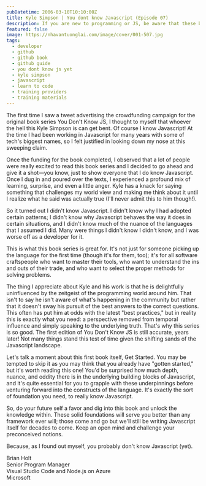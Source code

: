 ```yaml
---
pubDatetime: 2006-03-10T10:10:00Z
title: Kyle Simpson | You dont know Javascript (Episode 07)
description: If you are new to programming or JS, be aware that these books are not intended as a gentle intro to Javascript.
featured: false
image: https://nhavantuonglai.com/image/cover/001-507.jpg
tags:
  - developer
  - github
  - github book
  - github guide
  - you dont know js yet
  - kyle simpson
  - javascript
  - learn to code
  - training providers
  - training materials
---
```


The first time I saw a tweet advertising the crowdfunding campaign for the original book series You Don't Know JS, I thought to myself that whoever the hell this Kyle Simpson is can get bent. Of course I know Javascript! At the time I had been working in Javascript for many years with some of tech's biggest names, so I felt justified in looking down my nose at this sweeping claim.

Once the funding for the book completed, I observed that a lot of people were really excited to read this book series and I decided to go ahead and give it a shot—you know, just to show everyone that I do know Javascript. Once I dug in and poured over the texts, I experienced a profound mix of learning, surprise, and even a little anger. Kyle has a knack for saying something that challenges my world view and making me think about it until I realize what he said was actually true (I'll never admit this to him though!).

So it turned out I didn't know Javascript. I didn't know why I had adopted certain patterns; I didn't know why Javascript behaves the way it does in certain situations, and I didn't know much of the nuance of the languages that I assumed I did. Many were things I didn't know I didn't know, and I was worse off as a developer for it.

This is what this book series is great for. It's not just for someone picking up the language for the first time (though it's for them, too); it's for all software craftspeople who want to master their tools, who want to understand the ins and outs of their trade, and who want to select the proper methods for solving problems.

The thing I appreciate about Kyle and his work is that he is delightfully uninfluenced by the zeitgeist of the programming world around him. That isn't to say he isn't aware of what's happening in the community but rather that it doesn't sway his pursuit of the best answers to the correct questions. This often has put him at odds with the latest "best practices," but in reality this is exactly what you need: a perspective removed from temporal influence and simply speaking to the underlying truth. That's why this series is so good. The first edition of You Don't Know JS is still accurate, years later! Not many things stand this test of time given the shifting sands of the Javascript landscape.

Let's talk a moment about this first book itself, Get Started. You may be tempted to skip it as you may think that you already have "gotten started," but it's worth reading this one! You'd be surprised how much depth, nuance, and oddity there is in the underlying building blocks of Javascript, and it's quite essential for you to grapple with these underpinnings before venturing forward into the constructs of the language. It's exactly the sort of foundation you need, to really know Javascript.

So, do your future self a favor and dig into this book and unlock the knowledge within. These solid foundations will serve you better than any framework ever will; those come and go but we'll still be writing Javascript itself for decades to come. Keep an open mind and challenge your preconceived notions.

Because, as I found out myself, you probably don't know Javascript (yet).

Brian Holt<br>
Senior Program Manager<br>
Visual Studio Code and Node.js on Azure<br>
Microsoft
